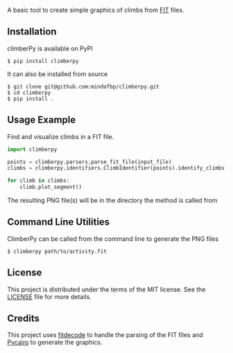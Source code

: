 A basic tool to create simple graphics of climbs from [FIT](https://developer.garmin.com/fit/overview/) files.

## Installation
climberPy is available on PyPI
```shell
$ pip install climberpy
```

It can also be installed from source
```shell
$ git clone git@github.com:mindofbp/climberpy.git
$ cd climberpy
$ pip install .
```

## Usage Example
Find and visualize climbs in a FIT file.
```python
import climberpy

points = climberpy.parsers.parse_fit_file(input_file)
climbs = climberpy.identifiers.ClimbIdentifier(points).identify_climbs()

for climb in climbs:
    climb.plot_segment()
```

The resulting PNG file(s) will be in the directory the method is called from

## Command Line Utilities
ClimberPy can be called from the command line to generate the PNG files

```shell
$ climberpy path/to/activity.fit
```

## License
This project is distributed under the terms of the MIT license. See the [LICENSE](/LICENSE) file for more details.

## Credits
This project uses [fitdecode](https://github.com/polyvertex/fitdecode) to handle the parsing of the FIT files and [Pycairo](https://github.com/pygobject/pycairo) to generate the graphics.
